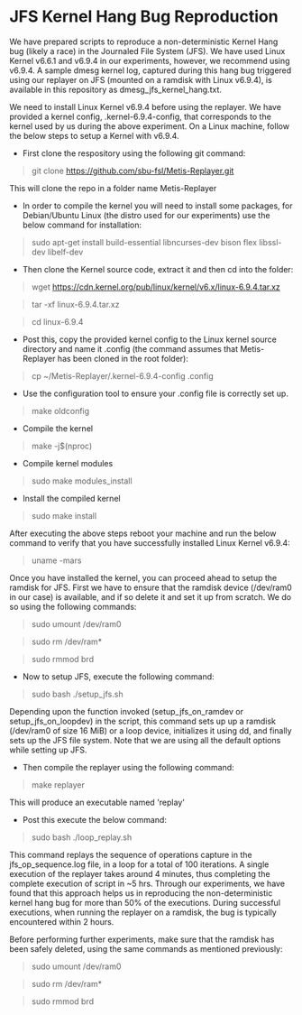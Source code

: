 # JFS Kernel Hang Bug Reproduction

We have prepared scripts to reproduce a non-deterministic Kernel Hang bug (likely a race) in the Journaled File System (JFS). We have used Linux Kernel v6.6.1 and v6.9.4 in our experiments, however, we recommend using v6.9.4. A sample dmesg kernel log, captured during this hang bug triggered using our replayer on JFS (mounted on a ramdisk with Linux v6.9.4), is available in this repository as dmesg_jfs_kernel_hang.txt.

We need to install Linux Kernel v6.9.4 before using the replayer. We have provided a kernel config, .kernel-6.9.4-config, that corresponds to the kernel used by us during the above experiment. On a Linux machine, follow the below steps to setup a Kernel with v6.9.4.

* First clone the respository using the following git command:
> git clone https://github.com/sbu-fsl/Metis-Replayer.git

This will clone the repo in a folder name Metis-Replayer

* In order to compile the kernel you will need to install some packages, for Debian/Ubuntu Linux (the distro used for our experiments) use the below command for installation:
> sudo apt-get install build-essential libncurses-dev bison flex libssl-dev libelf-dev

* Then clone the Kernel source code, extract it and then cd into the folder:
> wget https://cdn.kernel.org/pub/linux/kernel/v6.x/linux-6.9.4.tar.xz

> tar -xf linux-6.9.4.tar.xz

> cd linux-6.9.4

* Post this, copy the provided kernel config to the Linux kernel source directory and name it .config (the command assumes that Metis-Replayer has been cloned in the root folder):
> cp ~/Metis-Replayer/.kernel-6.9.4-config .config

* Use the configuration tool to ensure your .config file is correctly set up.
> make oldconfig

* Compile the kernel
> make -j$(nproc)

* Compile kernel modules
> sudo make modules_install

* Install the compiled kernel
> sudo make install

After executing the above steps reboot your machine and run the below command to verify that you have successfully installed Linux Kernel v6.9.4:
> uname -mars

Once you have installed the kernel, you can proceed ahead to setup the ramdisk for JFS. First we have to ensure that the ramdisk device (/dev/ram0 in our case) is available, and if so delete it and set it up from scratch. We do so using the following commands:
> sudo umount /dev/ram0

> sudo rm /dev/ram*

> sudo rmmod brd

* Now to setup JFS, execute the following command:

> sudo bash ./setup_jfs.sh

Depending upon the function invoked (setup_jfs_on_ramdev or setup_jfs_on_loopdev) in the script, this command sets up up a ramdisk (/dev/ram0 of size 16 MiB) or a loop device, initializes it using dd, and finally sets up the JFS file system.  Note that we are using all the default options while setting up JFS.

* Then compile the replayer using the following command:

> make replayer

This will produce an executable named 'replay'

* Post this execute the below command:

> sudo bash ./loop_replay.sh

This command replays the sequence of operations capture in the jfs_op_sequence.log file, in a loop for a total of 100 iterations.  A single execution of the replayer takes around 4 minutes, thus completing the complete execution of script in ~5 hrs.  Through our experiments, we have found that this approach helps us in reproducing the non-deterministic kernel hang bug for more than 50% of the executions. During successful executions, when running the replayer on a ramdisk, the bug is typically encountered within 2 hours.

Before performing further experiments, make sure that the ramdisk has been safely deleted, using the same commands as mentioned previously:

> sudo umount /dev/ram0

> sudo rm /dev/ram*

> sudo rmmod brd
